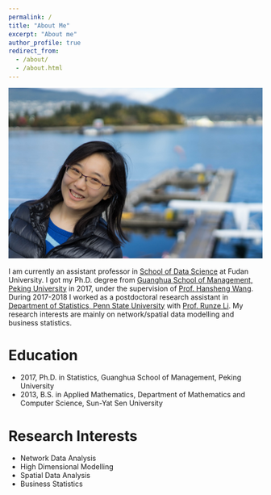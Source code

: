 ```yaml
---
permalink: /
title: "About Me"
excerpt: "About me"
author_profile: true
redirect_from: 
  - /about/
  - /about.html
---
```


![](../images/webpage.jpg)

I am currently an assistant professor in [School of Data Science](http://www.sds.fudan.edu.cn/wp/) at Fudan University. I got my Ph.D. degree from [Guanghua School of Management, Peking University](http://www.gsm.pku.edu.cn/) in 2017, under the supervision of [Prof. Hansheng Wang](http://hansheng.gsm.pku.edu.cn/). During 2017-2018 I worked as a postdoctoral research assistant in [Department of Statistics, Penn State University](http://stat.psu.edu/) with [Prof. Runze Li](http://personal.psu.edu/ril4/). My research interests are mainly on network/spatial data modelling and business statistics. 


# Education

- 2017, Ph.D. in Statistics, Guanghua School of Management, Peking University
- 2013, B.S. in Applied Mathematics, Department of Mathematics and Computer Science, Sun-Yat Sen University

# Research Interests

- Network Data Analysis
- High Dimensional Modelling
- Spatial Data Analysis
- Business Statistics
